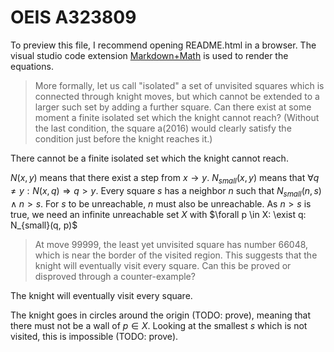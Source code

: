 # OEIS A323809

To preview this file, I recommend opening README.html in a browser.
The visual studio code extension [Markdown+Math] is used to render the equations.

> More formally, let us call "isolated" a set of unvisited squares which is connected through knight moves, but which cannot be extended to a larger such set by adding a further square. Can there exist at some moment a finite isolated set which the knight cannot reach? (Without the last condition, the square a(2016) would clearly satisfy the condition just before the knight reaches it.)

There cannot be a finite isolated set which the knight cannot reach.

$N(x, y)$ means that there exist a step from $x \rightarrow y$.
$N_{small}(x, y)$ means that $\forall q \neq y: N(x, q) \Rightarrow q > y$.
Every square $s$ has a neighbor $n$ such that $N_{small}(n, s) \land n > s$.
For $s$ to be unreachable, $n$ must also be unreachable. As $n > s$ is true, we need an infinite unreachable set $X$ with $\forall p \in X: \exist q: N_{small}(q, p)$

> At move 99999, the least yet unvisited square has number 66048, which is near the border of the visited region. This suggests that the knight will eventually visit every square. Can this be proved or disproved through a counter-example?

The knight will eventually visit every square.

The knight goes in circles around the origin (TODO: prove), meaning that there must not be a wall of $p \in X$.
Looking at the smallest $s$ which is not visited, this is impossible (TODO: prove).

[Markdown+Math]: https://marketplace.visualstudio.com/items?itemName=goessner.mdmath
